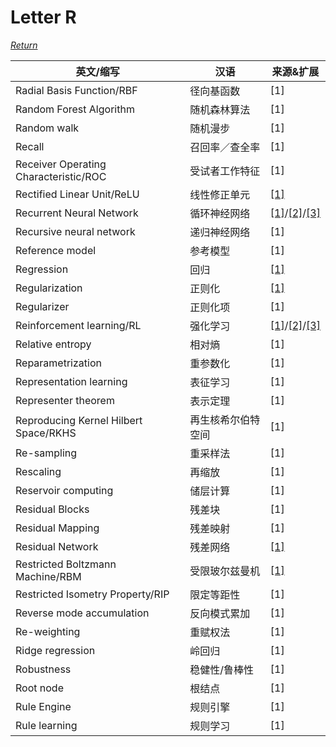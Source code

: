 # Letter R
[*Return*](https://github.com/SyncedAI00/Artificial-Intelligence-Terminology/blob/master/README.md)

英文/缩写|汉语|来源&扩展
---|---|---
Radial Basis Function/RBF|径向基函数|[1]
Random Forest Algorithm|随机森林算法|[1]
Random walk|随机漫步 |[1]
Recall|召回率／查全率|[1]
Receiver Operating Characteristic/ROC|受试者工作特征|[1]
Rectified Linear Unit/ReLU|线性修正单元|[[1]](https://www.jiqizhixin.com/articles/2017-10-21-4)
Recurrent Neural Network|循环神经网络|[[1]](https://www.jiqizhixin.com/articles/2018-01-13-4)/[[2]](https://www.jiqizhixin.com/articles/2018-01-05-5)/[[3]](https://www.jiqizhixin.com/articles/2017-12-21-15)
Recursive neural network|递归神经网络|[1]
Reference model|参考模型|[1]
Regression|回归|[[1]](https://www.jiqizhixin.com/articles/2017-12-21-13)
Regularization|正则化|[[1]](https://www.jiqizhixin.com/articles/2017-12-20)
Regularizer|正则化项|[1]
Reinforcement learning/RL|强化学习|[[1]](https://www.jiqizhixin.com/articles/2018-01-17-3)/[[2]](https://www.jiqizhixin.com/articles/2017-12-28-6)/[[3]](https://www.jiqizhixin.com/articles/2017-12-28-6)
Relative entropy|相对熵|[1]
Reparametrization|重参数化|[1]
Representation learning|表征学习|[1]
Representer theorem|表示定理|[1]
Reproducing Kernel Hilbert Space/RKHS|再生核希尔伯特空间|[1]
Re-sampling|重采样法|[1]
Rescaling|再缩放|[1]
Reservoir computing|储层计算|[1]
Residual Blocks|残差块|[1]
Residual Mapping|残差映射|[1]
Residual Network|残差网络|[[1]](https://www.jiqizhixin.com/articles/2017-12-18-2)
Restricted Boltzmann Machine/RBM|受限玻尔兹曼机|[[1]](https://www.jiqizhixin.com/articles/2017-10-08-4)
Restricted Isometry Property/RIP|限定等距性|[1]
Reverse mode accumulation|反向模式累加|[1]
Re-weighting|重赋权法|[1]
Ridge regression|岭回归|[1]
Robustness|稳健性/鲁棒性|[1]
Root node|根结点|[1]
Rule Engine|规则引擎|[1]
Rule learning|规则学习|[1]
